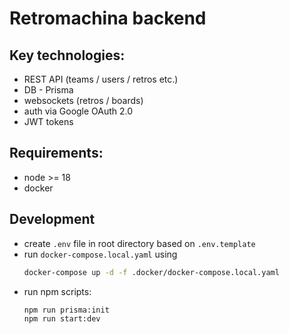 # Retromachina backend

## Key technologies:
- REST API (teams / users / retros etc.)
- DB - Prisma 
- websockets (retros / boards)
- auth via Google OAuth 2.0
- JWT tokens

## Requirements:
- node >= 18
- docker

## Development

- create `.env` file in root directory based on `.env.template`
- run `docker-compose.local.yaml` using 
  ```bash
  docker-compose up -d -f .docker/docker-compose.local.yaml
  ```
- run npm scripts:
  ```bash
  npm run prisma:init
  npm run start:dev
  ```
